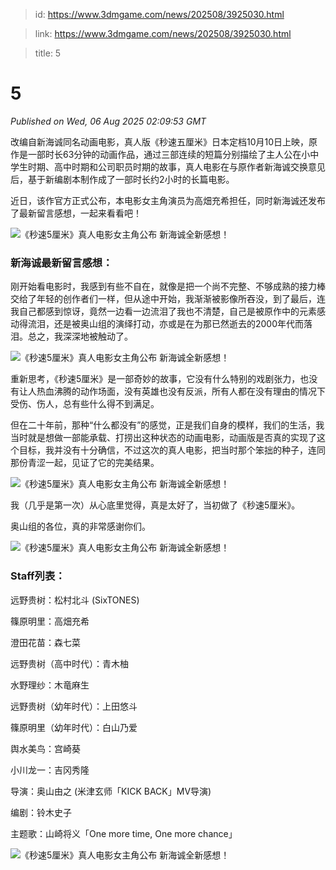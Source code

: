 > id: https://www.3dmgame.com/news/202508/3925030.html

> link: https://www.3dmgame.com/news/202508/3925030.html

> title: 5

# 5
_Published on Wed, 06 Aug 2025 02:09:53 GMT_

改编自新海诚同名动画电影，真人版《秒速五厘米》日本定档10月10日上映，原作是一部时长63分钟的动画作品，通过三部连续的短篇分别描绘了主人公在小中学生时期、高中时期和公司职员时期的故事，真人电影在与原作者新海诚交换意见后，基于新编剧本制作成了一部时长约2小时的长篇电影。

近日，该作官方正式公布，本电影女主角演员为高畑充希担任，同时新海诚还发布了最新留言感想，一起来看看吧！

![《秒速5厘米》真人电影女主角公布 新海诚全新感想！](https://img.3dmgame.com/uploads/images/news/20250806/1754446059_283107_jpg_r.jpg)

### 新海诚最新留言感想：

刚开始看电影时，我感到有些不自在，就像是把一个尚不完整、不够成熟的接力棒交给了年轻的创作者们一样，但从途中开始，我渐渐被影像所吞没，到了最后，连我自己都感到惊讶，竟然一边看一边流泪了我也不清楚，自己是被原作中的元素感动得流泪，还是被奥山组的演绎打动，亦或是在为那已然逝去的2000年代而落泪。总之，我深深地被触动了。

![《秒速5厘米》真人电影女主角公布 新海诚全新感想！](https://img.3dmgame.com/uploads/images/news/20250806/1754446060_863452_jpg_r.jpg)

重新思考，《秒速5厘米》是一部奇妙的故事，它没有什么特别的戏剧张力，也没有让人热血沸腾的动作场面，没有英雄也没有反派，所有人都在没有理由的情况下受伤、伤人，总有些什么得不到满足。

但在二十年前，那种“什么都没有”的感觉，正是我们自身的模样，我们的生活，我当时就是想做一部能承载、打捞出这种状态的动画电影，动画版是否真的实现了这个目标，我并没有十分确信，不过这次的真人电影，把当时那个笨拙的种子，连同那份青涩一起，见证了它的完美结果。

![《秒速5厘米》真人电影女主角公布 新海诚全新感想！](https://img.3dmgame.com/uploads/images/news/20250806/1754446059_535916_jpg_r.jpg)

我（几乎是第一次）从心底里觉得，真是太好了，当初做了《秒速5厘米》。

奥山组的各位，真的非常感谢你们。

![《秒速5厘米》真人电影女主角公布 新海诚全新感想！](https://img.3dmgame.com/uploads/images/news/20250806/1754446059_728585_jpg_r.jpg)

### Staff列表：

远野贵树：松村北斗 (SixTONES)

篠原明里：高畑充希

澄田花苗：森七菜

远野贵树（高中时代）：青木柚

水野理纱：木竜麻生

远野贵树（幼年时代）：上田悠斗

篠原明里（幼年时代）：白山乃爱

舆水美鸟：宫崎葵

小川龙一：吉冈秀隆

导演：奥山由之 (米津玄师「KICK BACK」MV导演)

编剧：铃木史子

主题歌：山崎将义「One more time, One more chance」

![《秒速5厘米》真人电影女主角公布 新海诚全新感想！](https://img.3dmgame.com/uploads/images/news/20250806/1754446060_420272_jpg_r.jpg)
